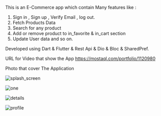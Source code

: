 This is an E-Commerce app which contain Many features like : 
1. Sign in , Sign up , Verify Email , log out.
2. Fetch Products Data
3. Search for any product
4. Add or remove product to  in_favorite & in_cart section
5. Update User data and so on.

Developed using Dart & Flutter & Rest Api & Dio & Bloc & SharedPref.

URL for Video that show the App https://mostaql.com/portfolio/1120980

Photo that cover The Application

![splash_screen](https://user-images.githubusercontent.com/101535118/197812752-0acf1f9b-9255-4642-b6be-cdab2b553f40.png)

![one](https://user-images.githubusercontent.com/101535118/197812635-fa246537-40f5-41e5-a8db-80b4fb4b2433.png)

![details](https://user-images.githubusercontent.com/101535118/197812893-a7d46f63-38bf-4a36-a8ef-90d8016ec350.png)

![profile](https://user-images.githubusercontent.com/101535118/197812932-921c20ae-710d-4b20-bd38-4792e72bc4fe.png)
